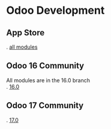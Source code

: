 # Odoo Development

## App Store 
. [all modules](https://apps.odoo.com/apps/modules/browse?author=Saw%20Lwin%20Oo)
## Odoo 16 Community
All modules are in the 16.0 branch <br>
. [16.0](https://github.com/SawLwinnOo/odoo16ce/tree/16.0)

## Odoo 17 Community

. [17.0](https://github.com/SawLwinnOo/odoo_dev/tree/17.0)
